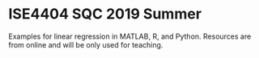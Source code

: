 # ISE4404 SQC 2019 Summer
Examples for linear regression in MATLAB, R, and Python. Resources are from online and will be only used for teaching.
